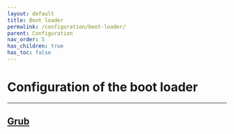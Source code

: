 ```yaml
---
layout: default
title: Boot loader
permalink: /configuration/boot-loader/
parent: Configuration
nav_order: 5
has_children: true
has_toc: false
---
```


# Configuration of the boot loader

---

## [Grub](/Andromeda/configuration/boot-loader/grub/)
